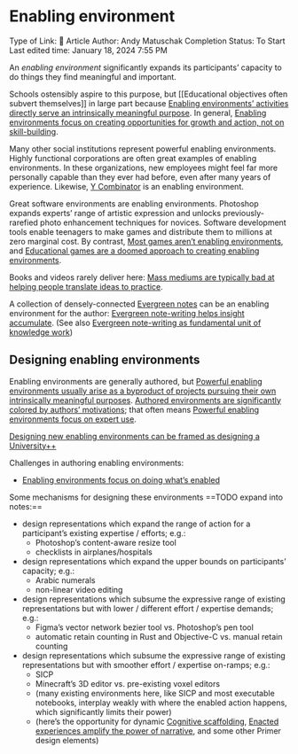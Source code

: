# Enabling environment

Type of Link: 📝 Article
Author: Andy Matuschak
Completion Status: To Start
Last edited time: January 18, 2024 7:55 PM

An _enabling environment_ significantly expands its participants’ capacity to do things they find meaningful and important.

Schools ostensibly aspire to this purpose, but [[Educational objectives often subvert themselves]] in large part because [Enabling environments’ activities directly serve an intrinsically meaningful purpose](https://notes.andymatuschak.org/z3PJFWDZ7gar2ttawQTmBek). In general, [Enabling environments focus on creating opportunities for growth and action, not on skill-building](https://notes.andymatuschak.org/z7d63BYfJrd81VFE25jkcDd).

Many other social institutions represent powerful enabling environments. Highly functional corporations are often great examples of enabling environments. In these organizations, new employees might feel far more personally capable than they ever had before, even after many years of experience. Likewise, [Y Combinator](https://notes.andymatuschak.org/z9MxCsvv8DcHndqRECbxrRi) is an enabling environment.

Great software environments are enabling environments. Photoshop expands experts’ range of artistic expression and unlocks previously-rarefied photo enhancement techniques for novices. Software development tools enable teenagers to make games and distribute them to millions at zero marginal cost. By contrast, [Most games aren’t enabling environments](https://notes.andymatuschak.org/zS7EYYnBEDPVcYdqCRTCi5Q), and [Educational games are a doomed approach to creating enabling environments](https://notes.andymatuschak.org/zUVBJdPc4kBud5fsLmPFpbw).

Books and videos rarely deliver here: [Mass mediums are typically bad at helping people translate ideas to practice](https://notes.andymatuschak.org/zHjz9JSan5WNzDR7MXxjLix).

A collection of densely-connected [Evergreen notes](https://notes.andymatuschak.org/z5E5QawiXCMbtNtupvxeoEX) can be an enabling environment for the author: [Evergreen note-writing helps insight accumulate](https://notes.andymatuschak.org/z4EXkuLjdBrBZe7PVAGXc5a). (See also [Evergreen note-writing as fundamental unit of knowledge work](https://notes.andymatuschak.org/zR6RRbCfY5rFkiimFnaJZKB))

## Designing enabling environments

Enabling environments are generally authored, but [Powerful enabling environments usually arise as a byproduct of projects pursuing their own intrinsically meaningful purposes](https://notes.andymatuschak.org/z2huUCj3ko99HdzFcmEDfZD). [Authored environments are significantly colored by authors’ motivations](https://notes.andymatuschak.org/z4wZFERkVVVVy6bN6BE8kQz); that often means [Powerful enabling environments focus on expert use](https://notes.andymatuschak.org/zY3aLuvtsYS54QnymGKFGwg).

[Designing new enabling environments can be framed as designing a University++](https://notes.andymatuschak.org/zyjePyZ77P2BfdkRBuQB2x)

Challenges in authoring enabling environments:

- [Enabling environments focus on doing what’s enabled](https://notes.andymatuschak.org/z2etsLyP1LJUwNDPCwvRdUG)

Some mechanisms for designing these environments ==TODO expand into notes:==

- design representations which expand the range of action for a participant’s existing expertise / efforts; e.g.:
    - Photoshop’s content-aware resize tool
    - checklists in airplanes/hospitals
- design representations which expand the upper bounds on participants’ capacity; e.g.:
    - Arabic numerals
    - non-linear video editing
- design representations which subsume the expressive range of existing representations but with lower / different effort / expertise demands; e.g.:
    - Figma’s vector network bezier tool vs. Photoshop’s pen tool
    - automatic retain counting in Rust and Objective-C vs. manual retain counting
- design representations which subsume the expressive range of existing representations but with smoother effort / expertise on-ramps; e.g.:
    - SICP
    - Minecraft’s 3D editor vs. pre-existing voxel editors
    - (many existing environments here, like SICP and most executable notebooks, interplay weakly with where the enabled action happens, which significantly limits their power)
    - (here’s the opportunity for dynamic [Cognitive scaffolding](https://notes.andymatuschak.org/zWSH2QNUsrTGP4V15JBaaEv), [Enacted experiences amplify the power of narrative](https://notes.andymatuschak.org/zQ9BWTY2JK6eJvCSqupc7UF), and some other Primer design elements)